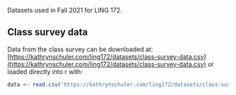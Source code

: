 Datasets used in Fall 2021 for LING 172. 

## Class survey data

Data from the class survey can be downloaded at: [https://kathrynschuler.com/ling172/datasets/class-survey-data.csv](https://kathrynschuler.com/ling172/datasets/class-survey-data.csv) or loaded directly into r with:

```r
data <- read.csv('https://kathrynschuler.com/ling172/datasets/class-survey-data.csv')
```




